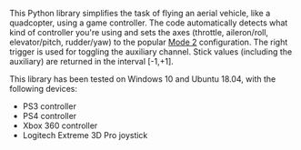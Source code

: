 This Python library simplifies the task of flying an aerial vehicle, like a quadcopter, using a game controller.
The code automatically detects what kind of controller you're using and sets the axes (throttle, aileron/roll, 
elevator/pitch, rudder/yaw) to the popular [Mode 2](http://www.spektrumrc.com/Articles/Article.aspx?ArticleID=2105)
configuration.  The right trigger is used for toggling the auxiliary channel.  Stick values (including the auxiliary)
are returned in the interval [-1,+1].

This library has been tested on Windows 10 and Ubuntu 18.04, with the following devices:

* PS3 controller
* PS4 controller
* Xbox 360 controller
* Logitech Extreme 3D Pro joystick
